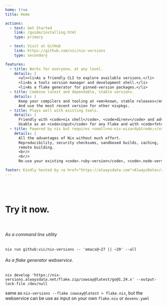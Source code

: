 ```yaml
---
home: true
title: Home

actions:
  - text: Get Started
    link: /guide/installing.html
    type: primary

  - text: Visit at GitHub
    link: https://github.com/vic/nix-versions
    type: secondary

features:
  - title: Works for everyone, at any level.
    details: |
      <ul><li>As a friendly CLI to explore available versions.</li>
      <li>As a tools version manager and development shell.</li>
      <li>As a flake generator for pinned-version packages.</li>
  - title: Combine latest and dependable, stable versions.
    details: |
      Keep your compilers and tooling at <em>known, stable releases</em> that work with your current code.<br/><br/>
      And use the most recent version for other nixpkgs.
  - title: Plays well with existing tools.
    details: |
      Friendly with <code>nix shell</code>, <code>direnv</code> and advanced nix environments like <code>devenv</code> and <code>devshell</code>.<br/><br/>
      Usable as an <code>input</code> for any Flake and with <code>fetchurl</code> for non-flakes.
  - title: Powered by nix but requires <small>no-nix-wizardy&trade;</small>
    details: |
      All the advantages of Nix without much effort.
      Reproducibility, security checksums, sandboxed builds, caching,
      remote building.
      <br/>
      <br/>
      Re-use your existing <code>.ruby-version</code>, <code>.node-version</code> project files.

footer: Kindly hosted by <a href="https://alwaysdata.com">AlwaysData</a> | Made with <3 by <a href="https://x.com/oeiuwq">@oeiuwq</a> and <a href="https://github.com/vic/nix-versions/graphs/contributors">contributors</a>.
---
```


<br/>
<br/>

# Try it now.
<br/>

###### As a command line utility
```
nix run github:vic/nix-versions -- 'emacs@~27 || ~29' --all
```

###### As a flake generator webservice.

```
nix develop 'https://nix-versions.alwaysdata.net/flake.zip/cowsay@latest/go@1.24.x' --output-lock-file /dev/null
```

same as `nix-versions --flake cowsay@latest > flake.nix`, but the webservice can be use as input on your own `flake.nix` or `devenv.yaml`
